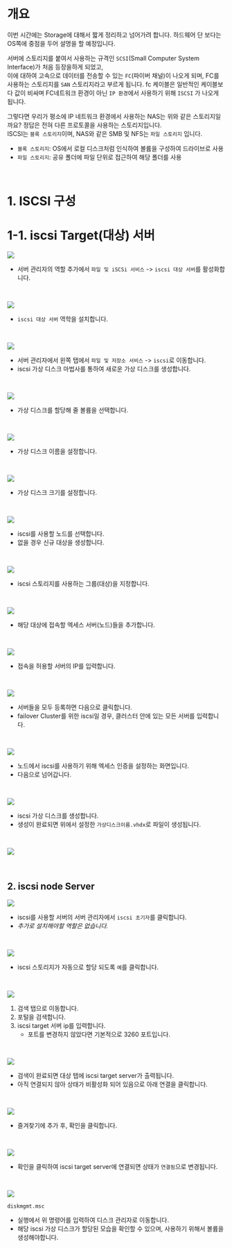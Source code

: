 # 개요

이번 시간에는 Storage에 대해서 짧게 정리하고 넘어가려 합니다. 하드웨어 단 보다는 OS쪽에 중점을 두어 설명을 할 예정입니다.

서버에 스토리지를 붙여서 사용하는 규격인 `SCSI`(Small Computer System Interface)가 처음 등장을하게 되었고,  
이에 대하여 고속으로 데이터를 전송할 수 있는 `FC`(파이버 채널)이 나오게 되며, FC를 사용하는 스토리지를 `SAN` 스토리지라고 부르게 됩니다. 
fc 케이블은 일반적인 케이블보다 값이 비싸며 FC네트워크 환경이 아닌 `IP 환경`에서 사용하기 위해 `ISCSI` 가 나오게 됩니다.

그렇다면 우리가 평소에 IP 네트워크 환경에서 사용하는 NAS는 위와 같은 스토리지일까요? 정답은 전혀 다른 프로토콜을 사용하는 스토리지입니다.  
ISCSI는 `블록 스토리지`이며, NAS와 같은 SMB 및 NFS는 `파일 스토리지` 입니다.
* `블록 스토리지`: OS에서 로컬 디스크처럼 인식하여 볼륨을 구성하여 드라이브로 사용
* `파일 스토리지`: 공유 폴더에 파일 단위로 접근하여 해당 폴더를 사용

</br>

# 1. ISCSI 구성
# 1-1. iscsi Target(대상) 서버

![](./MD_Images/05_01001.jpg)
* 서버 관리자의 역할 추가에서 `파일 및 iSCSi 서비스` -> `iscsi 대상 서버`를 활성화합니다.

</br>

![](./MD_Images/05_01002.jpg)
* `iscsi 대상 서버` 역학을 설치합니다.

</br>

![](./MD_Images/05_01003.jpg)
* 서버 관리자에서 왼쪽 탭에서 `파일 및 저장소 서비스` -> `iscsi`로 이동합니다.
* iscsi 가상 디스크 마법사를 통하여 새로운 가상 디스크를 생성합니다.

</br>

![](./MD_Images/05_01004.jpg)
* 가상 디스크를 할당해 줄 볼륨을 선택합니다.

</br>

![](./MD_Images/05_01005.jpg)
* 가상 디스크 이름을 설정합니다.

</br>

![](./MD_Images/05_01006.jpg)
* 가상 디스크 크기를 설정합니다.

</br>

![](./MD_Images/05_01007.jpg)
* iscsi를 사용할 노드를 선택합니다.
* 없을 경우 신규 대상을 생성합니다.

</br>

![](./MD_Images/05_01008.jpg)
* iscsi 스토리지를 사용하는 그룹(대상)을 지정합니다.

</br>

![](./MD_Images/05_01009.jpg)
* 해당 대상에 접속할 엑세스 서버(노드)들을 추가합니다.

</br>

![](./MD_Images/05_01010.jpg)
* 접속을 허용할 서버의 IP를 입력합니다.

</br>

![](./MD_Images/05_01011.jpg)
* 서버들을 모두 등록하면 다음으로 클릭합니다.
* failover Cluster를 위한 iscsi일 경우, 클러스터 안에 있는 모든 서버를 입력합니다.

</br>

![](./MD_Images/05_01012.jpg)
* 노드에서 iscsi를 사용하기 위해 엑세스 인증을 설정하는 화면입니다.
* 다음으로 넘어갑니다.

</br>


![](./MD_Images/05_01013.jpg)
* iscsi 가상 디스크를 생성합니다.
* 생성이 완료되면 위에서 설정한 `가상디스크이름.vhdx`로 파일이 생성됩니다.

</br>


![](./MD_Images/05_01014.jpg)

</br>


## 2. iscsi node Server

![](./MD_Images/05_02001.jpg)
* iscsi를 사용할 서버의 서버 관리자에서 `iscsi 초기자`를 클릭합니다.
* _추가로 설치해야할 역할은 없습니다._

</br>

![](./MD_Images/05_02002.jpg)
* iscsi 스토리지가 자동으로 할당 되도록 `예`를 클릭합니다.

</br>

![](./MD_Images/05_02003.jpg)
1. 검색 탭으로 이동합니다.
2. 포털을 검색합니다.
3. iscsi target 서버 ip를 입력합니다.
    * 포트를 변경하지 않았다면 기본적으로 3260 포트입니다.

</br>

![](./MD_Images/05_02004.jpg)
* 검색이 완료되면 대상 탭에 iscsi target server가 출력됩니다.
* 아직 연결되지 않아 상태가 비활성화 되어 있음으로 아래 연결을 클릭합니다.

</br>

![](./MD_Images/05_02005.jpg)
* 즐겨찾기에 추가 후, 확인을 클릭합니다.

</br>

![](./MD_Images/05_02006.jpg)
* 확인을 클릭하여 iscsi target server에 연결되면 상태가 `연결됨`으로 변경됩니다.

</br>

![](./MD_Images/05_02007.jpg)  
```
diskmgmt.msc
```
* 실행에서 위 명령어를 입력하여 디스크 관리자로 이동합니다.
* 해당 iscsi 가상 디스크가 할당된 모습을 확인할 수 있으며, 사용하기 위해서 볼륨을 생성해야합니다.